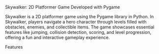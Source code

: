 Skywalker: 2D Platformer Game Developed with Pygame



Skywalker is a 2D platformer game  using the Pygame library in Python. In Skywalker, players navigate a hero character through levels filled with obstacles, enemies, and collectible items. The game showcases essential features like jumping, collision detection, scoring, and level progression, offering a fun and interactive gameplay experience.

Features
